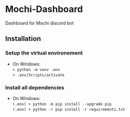 # Mochi-Dashboard
Dashboard for Mochi discord bot

## Installation

### Setup the virtual environement

- On Windows: \
    ```> python -m venv .env``` \
    ```> .env/Scripts/activate```

### Install all dependencies

- On Windows: \
    ```(.env) > python -m pip install --upgrade pip``` \
    ```(.env) > python -r pip install -r requirements.txt```
